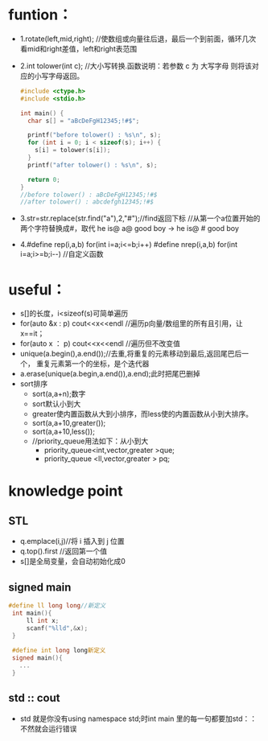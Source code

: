 # funtion：

* 1.rotate(left,mid,right);
  //使数组或向量往后退，最后一个到前面，循环几次看mid和right差值，left和right表范围

* 2.int tolower(int c);
  //大小写转换.函数说明：若参数 c 为 大写字母 则将该对应的小写字母返回。
  ```c++
  #include <ctype.h>
  #include <stdio.h>
  
  int main() {
    char s[] = "aBcDeFgH12345;!#$";
  
    printf("before tolower() : %s\n", s);
    for (int i = 0; i < sizeof(s); i++) {
      s[i] = tolower(s[i]);
    }
    printf("after tolower() : %s\n", s);
  
    return 0;
  }
  //before tolower() : aBcDeFgH12345;!#$
  //after tolower() : abcdefgh12345;!#$
  ```
* 3.str=str.replace(str.find("a"),2,"#");//find返回下标
  //从第一个a位置开始的两个字符替换成#，取代 he is@ a@ good boy -> he is@ # good boy

* 4.#define rep(i,a,b) for(int i=a;i<=b;i++)
    #define nrep(i,a,b) for(int i=a;i>=b;i--)
    //自定义函数

# useful： 
* s[]的长度，i<sizeof(s)可简单遍历
* for(auto &x : p) cout<<x<<endl //遍历p向量/数组里的所有且引用，让x==it；
* for(auto x ： p) cout<<x<<endl //遍历但不改变值
* unique(a.begin(),a.end());//去重,将重复的元素移动到最后,返回尾巴后一个，
重复元素第一个的坐标，是个迭代器
* a.erase(unique(a.begin,a.end()),a.end);此时把尾巴删掉
* sort排序
  * sort(a,a+n);数字
  * sort默认小到大
  * greater使内置函数从大到小排序，而less使的内置函数从小到大排序。
  * sort(a,a+10,greater());
  * sort(a,a+10,less()); 
  * //priority_queue用法如下：从小到大
    * priority_queue<int,vector,greater >que;
    * priority_queue <ll,vector<ll>,greater<ll> > pq; 

# knowledge point
## STL
* q.emplace(i,j)//将 i 插入到 j 位置
* q.top().first //返回第一个值
* s[]是全局变量，会自动初始化成0


## signed main
 ```c++
#define ll long long//新定义
  int main(){
      ll int x;
      scanf("%lld",&x);
  }
  
  #define int long long新定义
  signed main(){
    ...
  }
  ```
## std :: cout
* std 就是你没有using namespace std;时int main 里的每一句都要加std：：不然就会运行错误
